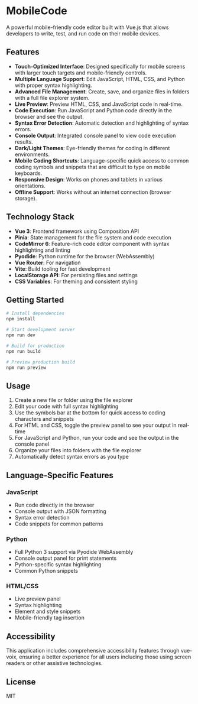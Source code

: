 # MobileCode

A powerful mobile-friendly code editor built with Vue.js that allows developers to write, test, and run code on their mobile devices.

## Features

- **Touch-Optimized Interface**: Designed specifically for mobile screens with larger touch targets and mobile-friendly controls.
- **Multiple Language Support**: Edit JavaScript, HTML, CSS, and Python with proper syntax highlighting.
- **Advanced File Management**: Create, save, and organize files in folders with a full file explorer system.
- **Live Preview**: Preview HTML, CSS, and JavaScript code in real-time.
- **Code Execution**: Run JavaScript and Python code directly in the browser and see the output.
- **Syntax Error Detection**: Automatic detection and highlighting of syntax errors.
- **Console Output**: Integrated console panel to view code execution results.
- **Dark/Light Themes**: Eye-friendly themes for coding in different environments.
- **Mobile Coding Shortcuts**: Language-specific quick access to common coding symbols and snippets that are difficult to type on mobile keyboards.
- **Responsive Design**: Works on phones and tablets in various orientations.
- **Offline Support**: Works without an internet connection (browser storage).

## Technology Stack

- **Vue 3**: Frontend framework using Composition API
- **Pinia**: State management for the file system and code execution
- **CodeMirror 6**: Feature-rich code editor component with syntax highlighting and linting
- **Pyodide**: Python runtime for the browser (WebAssembly)
- **Vue Router**: For navigation
- **Vite**: Build tooling for fast development
- **LocalStorage API**: For persisting files and settings
- **CSS Variables**: For theming and consistent styling

## Getting Started

```bash
# Install dependencies
npm install

# Start development server
npm run dev

# Build for production
npm run build

# Preview production build
npm run preview
```

## Usage

1. Create a new file or folder using the file explorer
2. Edit your code with full syntax highlighting
3. Use the symbols bar at the bottom for quick access to coding characters and snippets
4. For HTML and CSS, toggle the preview panel to see your output in real-time
5. For JavaScript and Python, run your code and see the output in the console panel
6. Organize your files into folders with the file explorer
7. Automatically detect syntax errors as you type

## Language-Specific Features

### JavaScript
- Run code directly in the browser
- Console output with JSON formatting
- Syntax error detection
- Code snippets for common patterns

### Python
- Full Python 3 support via Pyodide WebAssembly
- Console output panel for print statements
- Python-specific syntax highlighting
- Common Python snippets

### HTML/CSS
- Live preview panel
- Syntax highlighting
- Element and style snippets
- Mobile-friendly tag insertion

## Accessibility

This application includes comprehensive accessibility features through vue-voix, ensuring a better experience for all users including those using screen readers or other assistive technologies.

## License

MIT
